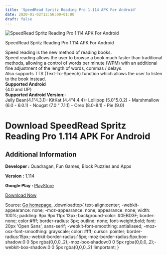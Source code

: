 ```yaml
---
title: 'SpeedRead Spritz Reading Pro 1.114 APK For Android'
date: 2020-01-02T12:56:00+01:00
draft: false
---
```


![SpeedRead Spritz Reading Pro 1.114 APK For Android](https://i1.wp.com/apkhome.net/wp-content/uploads/2020/01/SpeedRead-Spritz-Reading-Pro-1.114.png "SpeedRead Spritz Reading Pro 1.114 APK For Android")

  

SpeedRead Spritz Reading Pro 1.114 APK For Android

Speed reading is the new method of reading books.  
Speed reading allows the user to browse a book much faster than traditional methods, allowing a control of words per minute (WPM) with an additional fine adjustment of the length of words, commas / delays.  
Also supports TTS (Text-To-Speech) function which allows the user to listen to the book instead.  
**Supported Android**  
{4.0 and UP}  
**Supported Android Version**:-  
Jelly Bean(4.1"4.3.1)- KitKat (4.4"4.4.4)- Lollipop (5.0"5.0.2) - Marshmallow (6.0 - 6.0.1) - Nougat (7.0 " 7.1.1) - Oreo (8.0-8.1) - Pie (9.0)

Download SpeedRead Spritz Reading Pro 1.114 APK For Android
===========================================================

Additional Information
----------------------

**Developer :** Quadragan, Fun Games, Block Puzzles and Apps

**Version :** 1.114

**Google Play :** [PlayStore](https://play.google.com/store/apps/details?id=com.quadragon.speedread.full)

  

[Download Now](https://store4app.co/post/speedread-spritz-reading-pro-1-114-apk-for-android_1577965680)

  
Source: [Go homepage.](https://store4app.co/post/speedread-spritz-reading-pro-1-114-apk-for-android_1577965680) .downloadtop{ text-align:center; -webkit-appearance: none; -moz-appearance: none; appearance: none; width: 100%; padding: 9px 9px 11px 13px; background-color: #0EBD3F; border: none; color:#fff; border-radius: 3px; outline: none; font-weight;bold; font: 20px 'Open Sans', sans-serif; -webkit-font-smoothing: antialiased; -moz-osx-font-smoothing: grayscale; color: #fff; cursor: pointer; border-radius:15px;-webkit-border-radius:15px;-moz-border-radius:5px;box-shadow:0 0 5px rgba(0,0,0,.2);-moz-box-shadow:0 0 5px rgba(0,0,0,.2);-webkit-box-shadow:0 0 5px rgba(0,0,0,.2) !important; }